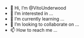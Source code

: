 - 👋 Hi, I’m @VitoUnderwood
- 👀 I’m interested in ...
- 🌱 I’m currently learning ...
- 💞️ I’m looking to collaborate on ...
- 📫 How to reach me ...

<!---
VitoUnderwood/VitoUnderwood is a ✨ special ✨ repository because its `README.md` (this file) appears on your GitHub profile.
You can click the Preview link to take a look at your changes.
--->
